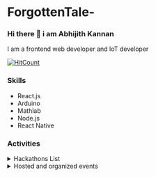 # ForgottenTale-

### Hi there 👋 i am Abhijith Kannan

I am a frontend web developer and IoT developer 

[![HitCount](http://hits.dwyl.com/ForgottenTale/ForgottenTale.svg)](http://hits.dwyl.com/ForgottenTale/ForgottenTale)

### Skills

- React.js
- Arduino
- Mathlab
- Node.js
- React Native

### Activities

<details>
<summary>Hackathons List</summary>


| Hackathon | Place | Role | Remark |
| :---: | :---: | :---: | :---: |
| Reboot Hackathon 2020| Palakad | Hacker | First Hackathon | 


</details>

<details>
<summary>Hosted and organized events</summary>


| Topic| Role | Place |
| :---: | :---: | :---: |
| Getting started with Azure Iot| Host | Online webinar | 
| Getting started with Azure | Host | In person workshop | 



</details>

